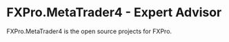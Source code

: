 FXPro.MetaTrader4 - Expert Advisor
============================

FXPro.MetaTrader4 is the open source projects for FXPro.
